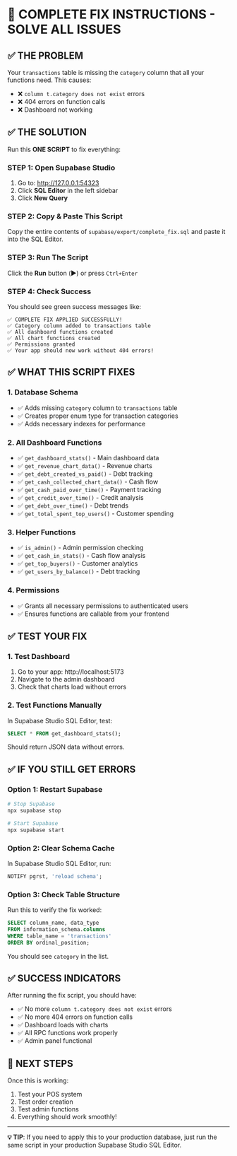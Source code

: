# 🚀 COMPLETE FIX INSTRUCTIONS - SOLVE ALL ISSUES

## ✅ **THE PROBLEM**
Your `transactions` table is missing the `category` column that all your functions need. This causes:
- ❌ `column t.category does not exist` errors
- ❌ 404 errors on function calls
- ❌ Dashboard not working

## ✅ **THE SOLUTION**
Run this **ONE SCRIPT** to fix everything:

### **STEP 1: Open Supabase Studio**
1. Go to: http://127.0.0.1:54323
2. Click **SQL Editor** in the left sidebar
3. Click **New Query**

### **STEP 2: Copy & Paste This Script**
Copy the entire contents of `supabase/export/complete_fix.sql` and paste it into the SQL Editor.

### **STEP 3: Run The Script**
Click the **Run** button (▶️) or press `Ctrl+Enter`

### **STEP 4: Check Success**
You should see green success messages like:
```
✅ COMPLETE FIX APPLIED SUCCESSFULLY!
✅ Category column added to transactions table
✅ All dashboard functions created
✅ All chart functions created
✅ Permissions granted
✅ Your app should now work without 404 errors!
```

## ✅ **WHAT THIS SCRIPT FIXES**

### **1. Database Schema**
- ✅ Adds missing `category` column to `transactions` table
- ✅ Creates proper enum type for transaction categories
- ✅ Adds necessary indexes for performance

### **2. All Dashboard Functions**
- ✅ `get_dashboard_stats()` - Main dashboard data
- ✅ `get_revenue_chart_data()` - Revenue charts
- ✅ `get_debt_created_vs_paid()` - Debt tracking
- ✅ `get_cash_collected_chart_data()` - Cash flow
- ✅ `get_cash_paid_over_time()` - Payment tracking
- ✅ `get_credit_over_time()` - Credit analysis
- ✅ `get_debt_over_time()` - Debt trends
- ✅ `get_total_spent_top_users()` - Customer spending

### **3. Helper Functions**
- ✅ `is_admin()` - Admin permission checking
- ✅ `get_cash_in_stats()` - Cash flow analysis
- ✅ `get_top_buyers()` - Customer analytics
- ✅ `get_users_by_balance()` - Debt tracking

### **4. Permissions**
- ✅ Grants all necessary permissions to authenticated users
- ✅ Ensures functions are callable from your frontend

## ✅ **TEST YOUR FIX**

### **1. Test Dashboard**
1. Go to your app: http://localhost:5173
2. Navigate to the admin dashboard
3. Check that charts load without errors

### **2. Test Functions Manually**
In Supabase Studio SQL Editor, test:
```sql
SELECT * FROM get_dashboard_stats();
```

Should return JSON data without errors.

## ✅ **IF YOU STILL GET ERRORS**

### **Option 1: Restart Supabase**
```bash
# Stop Supabase
npx supabase stop

# Start Supabase
npx supabase start
```

### **Option 2: Clear Schema Cache**
In Supabase Studio SQL Editor, run:
```sql
NOTIFY pgrst, 'reload schema';
```

### **Option 3: Check Table Structure**
Run this to verify the fix worked:
```sql
SELECT column_name, data_type 
FROM information_schema.columns 
WHERE table_name = 'transactions' 
ORDER BY ordinal_position;
```

You should see `category` in the list.

## ✅ **SUCCESS INDICATORS**

After running the fix script, you should have:
- ✅ No more `column t.category does not exist` errors
- ✅ No more 404 errors on function calls
- ✅ Dashboard loads with charts
- ✅ All RPC functions work properly
- ✅ Admin panel functional

## 🎯 **NEXT STEPS**

Once this is working:
1. Test your POS system
2. Test order creation
3. Test admin functions
4. Everything should work smoothly!

---

**💡 TIP**: If you need to apply this to your production database, just run the same script in your production Supabase Studio SQL Editor. 
